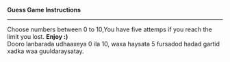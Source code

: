 **Guess Game Instructions**
<hr>

Choose numbers between 0 to 10,You have five attemps if you reach the limit you lost. **Enjoy :)** <br>
Dooro lanbarada udhaaxeya 0 ila 10, waxa haysata 5 fursadod hadad gartid xadka waa guuldaraysatay.

